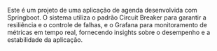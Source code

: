 Este é um projeto de uma aplicação de agenda desenvolvida com Springboot. O sistema utiliza o padrão Circuit Breaker para garantir a resiliência e o controle de falhas, e o Grafana para monitoramento de métricas em tempo real, fornecendo insights sobre o desempenho e a estabilidade da aplicação.
